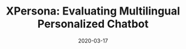 ---
title: "XPersona: Evaluating Multilingual Personalized Chatbot"
collection: publications
permalink: /publication/2020-03-17-paper-xpersona
excerpt: ''
date: 2020-03-17
venue: 'arXiv preprint arXiv'
paperurl: 'https://arxiv.org/pdf/2003.07568.pdf'
authors: 'Zhaojiang Lin*, Zihan Liu*, Genta Indra Winata*, Samuel Cahyawijaya*, Andrea Madotto*, Yejin Bang, Etsuko Ishii, Pascale Fung'
paper: 'https://arxiv.org/pdf/2003.07568.pdf'
---